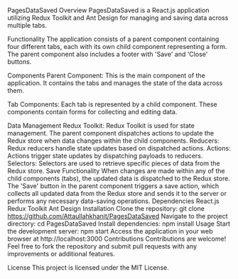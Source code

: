 PagesDataSaved Overview PagesDataSaved is a React.js application utilizing Redux Toolkit and Ant Design for managing and saving data across multiple tabs.

Functionality The application consists of a parent component containing four different tabs, each with its own child component representing a form. The parent component also includes a footer with 'Save' and 'Close' buttons.

Components Parent Component: This is the main component of the application. It contains the tabs and manages the state of the data across them.

Tab Components: Each tab is represented by a child component. These components contain forms for collecting and editing data.

Data Management Redux Toolkit: Redux Toolkit is used for state management. The parent component dispatches actions to update the Redux store when data changes within the child components. Reducers: Redux reducers handle state updates based on dispatched actions. Actions: Actions trigger state updates by dispatching payloads to reducers. Selectors: Selectors are used to retrieve specific pieces of data from the Redux store. Save Functionality When changes are made within any of the child components (tabs), the updated data is dispatched to the Redux store. The 'Save' button in the parent component triggers a save action, which collects all updated data from the Redux store and sends it to the server or performs any necessary data-saving operations. Dependencies React.js Redux Toolkit Ant Design Installation Clone the repository: git clone https://github.com/Attaullahkhanit/PagesDataSaved Navigate to the project directory: cd PagesDataSaved Install dependencies: npm install Usage Start the development server: npm start Access the application in your web browser at http://localhost:3000 Contributions Contributions are welcome! Feel free to fork the repository and submit pull requests with any improvements or additional features.

License This project is licensed under the MIT License.
